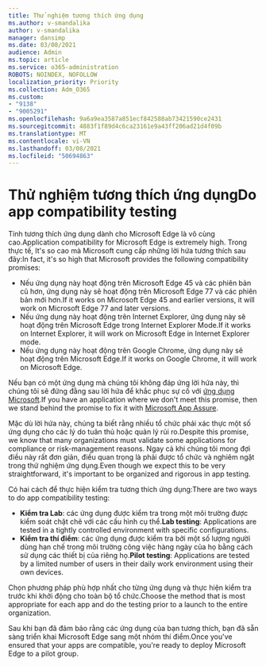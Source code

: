 ```yaml
---
title: Thử nghiệm tương thích ứng dụng
ms.author: v-smandalika
author: v-smandalika
manager: dansimp
ms.date: 03/08/2021
audience: Admin
ms.topic: article
ms.service: o365-administration
ROBOTS: NOINDEX, NOFOLLOW
localization_priority: Priority
ms.collection: Adm_O365
ms.custom:
- "9138"
- "9005291"
ms.openlocfilehash: 9a6a9ea3587a851ecf842588ab73421590ce2431
ms.sourcegitcommit: 4883f1f89d4c6ca23161e9a43ff206ad21d4f09b
ms.translationtype: MT
ms.contentlocale: vi-VN
ms.lasthandoff: 03/08/2021
ms.locfileid: "50694863"
---
```

# <a name="do-app-compatibility-testing"></a><span data-ttu-id="a166e-102">Thử nghiệm tương thích ứng dụng</span><span class="sxs-lookup"><span data-stu-id="a166e-102">Do app compatibility testing</span></span>

<span data-ttu-id="a166e-103">Tính tương thích ứng dụng dành cho Microsoft Edge là vô cùng cao.</span><span class="sxs-lookup"><span data-stu-id="a166e-103">Application compatibility for Microsoft Edge is extremely high.</span></span> <span data-ttu-id="a166e-104">Trong thực tế, It's so cao mà Microsoft cung cấp những lời hứa tương thích sau đây:</span><span class="sxs-lookup"><span data-stu-id="a166e-104">In fact, it's so high that Microsoft provides the following compatibility promises:</span></span>
- <span data-ttu-id="a166e-105">Nếu ứng dụng này hoạt động trên Microsoft Edge 45 và các phiên bản cũ hơn, ứng dụng này sẽ hoạt động trên Microsoft Edge 77 và các phiên bản mới hơn.</span><span class="sxs-lookup"><span data-stu-id="a166e-105">If it works on Microsoft Edge 45 and earlier versions, it will work on Microsoft Edge 77 and later versions.</span></span>
- <span data-ttu-id="a166e-106">Nếu ứng dụng này hoạt động trên Internet Explorer, ứng dụng này sẽ hoạt động trên Microsoft Edge trong Internet Explorer Mode.</span><span class="sxs-lookup"><span data-stu-id="a166e-106">If it works on Internet Explorer, it will work on Microsoft Edge in Internet Explorer mode.</span></span>
- <span data-ttu-id="a166e-107">Nếu ứng dụng này hoạt động trên Google Chrome, ứng dụng này sẽ hoạt động trên Microsoft Edge.</span><span class="sxs-lookup"><span data-stu-id="a166e-107">If it works on Google Chrome, it will work on Microsoft Edge.</span></span>

<span data-ttu-id="a166e-108">Nếu bạn có một ứng dụng mà chúng tôi không đáp ứng lời hứa này, thì chúng tôi sẽ đứng đằng sau lời hứa để khắc phục sự cố với [ứng dụng Microsoft](https://www.microsoft.com/fasttrack/microsoft-365/app-assure).</span><span class="sxs-lookup"><span data-stu-id="a166e-108">If you have an application where we don't meet this promise, then we stand behind the promise to fix it with [Microsoft App Assure](https://www.microsoft.com/fasttrack/microsoft-365/app-assure).</span></span>

<span data-ttu-id="a166e-109">Mặc dù lời hứa này, chúng ta biết rằng nhiều tổ chức phải xác thực một số ứng dụng cho các lý do tuân thủ hoặc quản lý rủi ro.</span><span class="sxs-lookup"><span data-stu-id="a166e-109">Despite this promise, we know that many organizations must validate some applications for compliance or risk-management reasons.</span></span> <span data-ttu-id="a166e-110">Ngay cả khi chúng tôi mong đợi điều này rất đơn giản, điều quan trọng là phải được tổ chức và nghiêm ngặt trong thử nghiệm ứng dụng.</span><span class="sxs-lookup"><span data-stu-id="a166e-110">Even though we expect this to be very straightforward, it's important to be organized and rigorous in app testing.</span></span>

<span data-ttu-id="a166e-111">Có hai cách để thực hiện kiểm tra tương thích ứng dụng:</span><span class="sxs-lookup"><span data-stu-id="a166e-111">There are two ways to do app compatibility testing:</span></span>

- <span data-ttu-id="a166e-112">**Kiểm tra Lab**: các ứng dụng được kiểm tra trong một môi trường được kiểm soát chặt chẽ với các cấu hình cụ thể.</span><span class="sxs-lookup"><span data-stu-id="a166e-112">**Lab testing**: Applications are tested in a tightly controlled environment with specific configurations.</span></span>
- <span data-ttu-id="a166e-113">**Kiểm tra thí điểm**: các ứng dụng được kiểm tra bởi một số lượng người dùng hạn chế trong môi trường công việc hàng ngày của họ bằng cách sử dụng các thiết bị của riêng họ.</span><span class="sxs-lookup"><span data-stu-id="a166e-113">**Pilot testing**: Applications are tested by a limited number of users in their daily work environment using their own devices.</span></span>

<span data-ttu-id="a166e-114">Chọn phương pháp phù hợp nhất cho từng ứng dụng và thực hiện kiểm tra trước khi khởi động cho toàn bộ tổ chức.</span><span class="sxs-lookup"><span data-stu-id="a166e-114">Choose the method that is most appropriate for each app and do the testing prior to a launch to the entire organization.</span></span>

<span data-ttu-id="a166e-115">Sau khi bạn đã đảm bảo rằng các ứng dụng của bạn tương thích, bạn đã sẵn sàng triển khai Microsoft Edge sang một nhóm thí điểm.</span><span class="sxs-lookup"><span data-stu-id="a166e-115">Once you've ensured that your apps are compatible, you're ready to deploy Microsoft Edge to a pilot group.</span></span>

